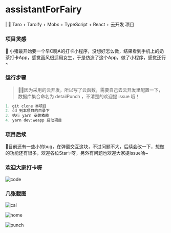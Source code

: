 # assistantForFairy  

| 🦄 Taro + Taroify + Mobx + TypeScript + React + 云开发 项目  

### 项目灵感
🎄 小猪最开始要一个早C晚A的打卡小程序，没想好怎么做，结果看到手机上的奶茶打卡App，感觉画风很适用女生，于是仿造了这个App，做了小程序，感觉还行~  

### 运行步骤
> 🧚‍♂️因为采用的云开发，所以写了云函数，需要自己去云开发里配置一下，数据库集合命名为 detailPunch ，不清楚的欢迎提 issue 哦！  

```javascript
1. git clone 本项目
2. cd 到本项目的目录下
3. 执行 yarn 安装依赖
4. yarn dev:weapp 启动项目
```

### 项目后续  
📝目前还有一些小的bug，在弹窗交互这块，不过问题不大，后续会改一下，想做的功能还有很多，欢迎各位Star✨呀，另外有问题也欢迎大家提issue哈~  

### 欢迎大家打卡呀
![code](https://raw.githubusercontent.com/hqchqc/staticRepo/master/images/code.png)  
### 几张截图  
![cal](https://raw.githubusercontent.com/hqchqc/staticRepo/master/images/cal.jpg)  

![home](https://raw.githubusercontent.com/hqchqc/staticRepo/master/images/home.jpg)  

![punch](https://raw.githubusercontent.com/hqchqc/staticRepo/master/images/punch.jpg)






